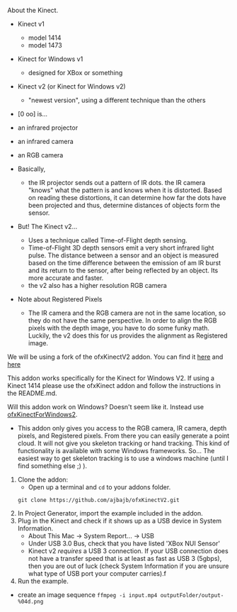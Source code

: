 About the Kinect.

- Kinect v1
    - model 1414
    - model 1473

- Kinect for Windows v1
    - designed for XBox or something

- Kinect v2 (or Kinect for Windows v2)
    - "newest version", using a different technique than the others

- [0 oo] is...
- an infrared projector
- an infrared camera
- an RGB camera
- Basically,
    - the IR projector sends out a pattern of IR dots. the IR camera "knows" what the pattern is and knows when it is distorted. Based on reading these distortions, it can determine how far the dots have been projected and thus, determine distances of objects form the sensor.
- But! The Kinect v2...
    - Uses a technique called Time-of-Flight depth sensing.
    - Time-of-Flight 3D depth sensors emit a very short infrared light pulse. The distance between a sensor and an object is measured based on the time difference between the emission of am IR burst and its return to the sensor, after being reflected by an object. Its more accurate and faster.
    - the v2 also has a higher resolution RGB camera

- Note about Registered Pixels
    - The IR camera and the RGB camera are not in the same location, so they do not have the same perspective.  In order to align the RGB pixels with the depth image, you have to do some funky math. Luckily, the v2 does this for us provides the alignment as Registered image.

We will be using a fork of the ofxKinectV2 addon. You can find it [here](https://github.com/ajbajb/ofxKinectV2) and [here](https://github.com/bakercp/ofxKinectV2)

This addon works specifically for the Kinect for Windows V2. If using a Kinect 1414 please use the ofxKinect addon and follow the instructions in the README.md.

Will this addon work on Windows? Doesn't seem like it. Instead use [ofxKinectForWindows2](https://github.com/elliotwoods/ofxKinectForWindows2).

- This addon only gives you access to the RGB camera, IR camera, depth pixels, and Registered pixels. From there you can easily generate a point cloud.  It will not give you skeleton tracking or hand tracking. This kind of functionality is available with some Windows frameworks. So... The easiest way to get skeleton tracking is to use a windows machine (until I find something else ;) ).

1. Clone the addon:
    - Open up a terminal and `cd` to your addons folder.
    ```
    git clone https://github.com/ajbajb/ofxKinectV2.git
    ```
2. In Project Generator, import the example included in the addon.
3. Plug in the Kinect and check if it shows up as a USB device in System Information.
    - About This Mac -> System Report... -> USB
    - Under USB 3.0 Bus, check that you have listed 'XBox NUI Sensor'
    - Kinect v2 _requires_ a USB 3 connection.  If your USB connection does not have a transfer speed that is at least as fast as USB 3 (5gbps), then you are out of luck (check System Information if you are unsure what type of USB port your computer carries).f
4. Run the example.








- create an image sequence `ffmpeg -i input.mp4 outputFolder/output-%04d.png`
